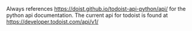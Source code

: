 Always references https://doist.github.io/todoist-api-python/api/ for the python api documentation.
The current api for todoist is found at https://developer.todoist.com/api/v1/
